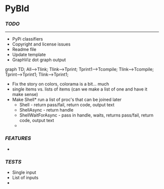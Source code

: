 # PyBld

### *TODO*
---
* PyPi classifiers
* Copyright and license issues
* Readme file
* Update template
* GraphViz dot graph output

graph TD;
    All-->Tlink;
    Tlink-->Tprint;
    Tprint1-->Tcompile;
    Tlink-->Tcompile;
    Tprint-->Tprint1;
    Tlink-->Tprint1;

* Fix the story on colors, colorama is a bit... much
* single items vs. lists of items (can we make a list of one and have it make sense)
* Make Shell* run a list of proc's that can be joined later
  * Shell - return pass/fail, return code, output text
  * ShellAsync - return handle
  * ShellWaitForAsync - pass in handle, waits, returns pass/fail, return code, output text
  * 

### *FEATURES*
* 
  
### *TESTS*
* Single input
* List of inputs
* 